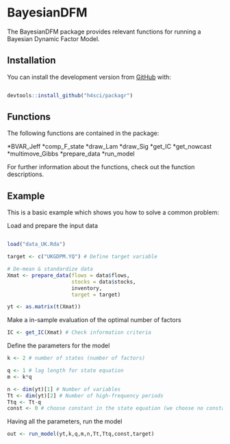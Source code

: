 
<!-- README.md is generated from README.Rmd. Please edit that file -->

# BayesianDFM

<!-- badges: start -->

<!-- badges: end -->

The BayesianDFM package provides relevant functions for running a
Bayesian Dynamic Factor Model.

## Installation

You can install the development version from
[GitHub](https://github.com/) with:

``` r

devtools::install_github("h4sci/packagr")
```

## Functions

The following functions are contained in the package:

*BVAR\_Jeff *comp\_F\_state *draw\_Lam *draw\_Sig *get\_IC *get\_nowcast
*multimove\_Gibbs *prepare\_data \*run\_model

For further information about the functions, check out the function
descriptions.

## Example

This is a basic example which shows you how to solve a common problem:

Load and prepare the input data

``` r

load("data_UK.Rda")

target <- c("UKGDPM.YQ") # Define target variable

# De-mean & standardize data
Xmat <- prepare_data(flows = data$flows,
                     stocks = data$stocks,
                     inventory,
                     target = target)

yt <- as.matrix(t(Xmat))
```

Make a in-sample evaluation of the optimal number of factors

``` r
IC <- get_IC(Xmat) # Check information criteria
```

Define the parameters for the model

``` r
k <- 2 # number of states (number of factors)

q <- 1 # lag length for state equation
m <- k*q

n <- dim(yt)[1] # Number of variables
Tt <- dim(yt)[2] # Number of high-frequency periods
Ttq <- Tt-q
const <- 0 # choose constant in the state equation (we choose no constant)
```

Having all the parameters, run the model

``` r
out <- run_model(yt,k,q,m,n,Tt,Ttq,const,target)
```
